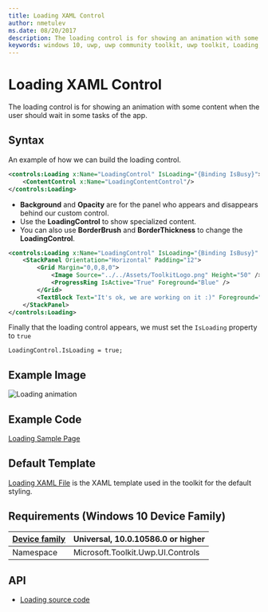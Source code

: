 ```yaml
---
title: Loading XAML Control 
author: nmetulev
ms.date: 08/20/2017
description: The loading control is for showing an animation with some content when the user should wait in some tasks of the app.
keywords: windows 10, uwp, uwp community toolkit, uwp toolkit, Loading, XAML Control , xaml
---
```


# Loading XAML Control 

The loading control is for showing an animation with some content when the user should wait in some tasks of the app.

## Syntax

An example of how we can build the loading control.

```xml
<controls:Loading x:Name="LoadingControl" IsLoading="{Binding IsBusy}">
    <ContentControl x:Name="LoadingContentControl"/>
</controls:Loading>
```
- **Background** and **Opacity** are for the panel who appears and disappears behind our custom control.
- Use the **LoadingControl** to show specialized content.
- You can also use **BorderBrush** and **BorderThickness** to change the **LoadingControl**.

```xml
<controls:Loading x:Name="LoadingControl" IsLoading="{Binding IsBusy}"  >
    <StackPanel Orientation="Horizontal" Padding="12">
        <Grid Margin="0,0,8,0">
            <Image Source="../../Assets/ToolkitLogo.png" Height="50" />
            <ProgressRing IsActive="True" Foreground="Blue" />
        </Grid>
        <TextBlock Text="It's ok, we are working on it :)" Foreground="Black" VerticalAlignment="Center" />
    </StackPanel>
</controls:Loading>
```

 Finally that the loading control appears, we must set the `IsLoading` property to `true`

`LoadingControl.IsLoading = true;`


## Example Image

![Loading animation](../resources/images/LoadingXamlControl.gif "Loading Xaml Control")

## Example Code

[Loading Sample Page](https://github.com/Microsoft/UWPCommunityToolkit/tree/master/Microsoft.Toolkit.Uwp.SampleApp/SamplePages/Loading)

## Default Template 

[Loading XAML File](https://github.com/Microsoft/UWPCommunityToolkit/blob/master/Microsoft.Toolkit.Uwp.UI.Controls/Loading/Loading.xaml) is the XAML template used in the toolkit for the default styling.

## Requirements (Windows 10 Device Family)

| [Device family](http://go.microsoft.com/fwlink/p/?LinkID=526370) | Universal, 10.0.10586.0 or higher |
| --- | --- |
| Namespace | Microsoft.Toolkit.Uwp.UI.Controls |

## API

* [Loading source code](https://github.com/Microsoft/UWPCommunityToolkit/tree/master/Microsoft.Toolkit.Uwp.UI.Controls/Loading)

